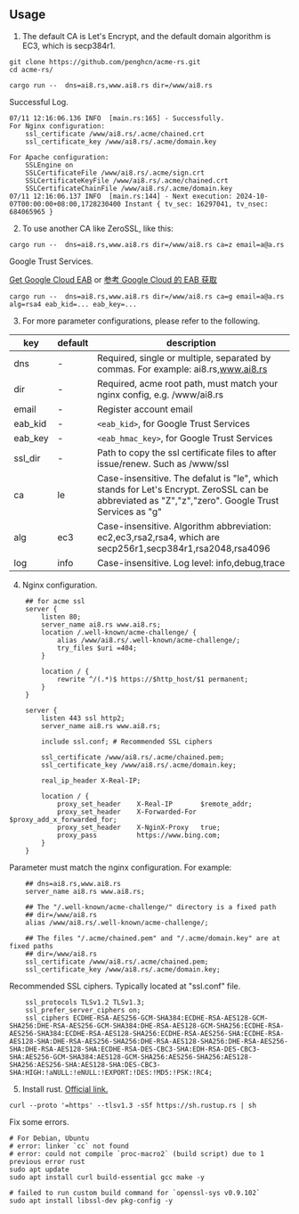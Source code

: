 ## Usage
1)  The default CA is Let's Encrypt, and the default domain algorithm is EC3, which is secp384r1.
```
git clone https://github.com/penghcn/acme-rs.git
cd acme-rs/

cargo run --  dns=ai8.rs,www.ai8.rs dir=/www/ai8.rs
```

Successful Log.
```
07/11 12:16:06.136 INFO  [main.rs:165] - Successfully.
For Nginx configuration:
    ssl_certificate /www/ai8.rs/.acme/chained.crt
    ssl_certificate_key /www/ai8.rs/.acme/domain.key
                
For Apache configuration:
    SSLEngine on
    SSLCertificateFile /www/ai8.rs/.acme/sign.crt
    SSLCertificateKeyFile /www/ai8.rs/.acme/chained.crt
    SSLCertificateChainFile /www/ai8.rs/.acme/domain.key
07/11 12:16:06.137 INFO  [main.rs:144] - Next execution: 2024-10-07T00:00:00+08:00,1728230400 Instant { tv_sec: 16297041, tv_nsec: 684065965 }

```
2) To use another CA like ZeroSSL, like this:
```
cargo run --  dns=ai8.rs,www.ai8.rs dir=/www/ai8.rs ca=z email=a@a.rs
```

Google Trust Services. 

[Get Google Cloud EAB](./gcloud-eab.md) or [参考 Google Cloud 的 EAB 获取](./gcloud-eab-zh.md)

```
cargo run --  dns=ai8.rs,www.ai8.rs dir=/www/ai8.rs ca=g email=a@a.rs alg=rsa4 eab_kid=... eab_key=...
```

3) For more parameter configurations, please refer to the following.

key | default | description
-|-|-
dns     | -    | Required, single or multiple, separated by commas. For example: ai8.rs,www.ai8.rs
dir     | -    | Required, acme root path, must match your nginx config, e.g. /www/ai8.rs
email   | -    | Register account email
eab_kid | -    | `<eab_kid>`, for Google Trust Services
eab_key | -    | `<eab_hmac_key>`, for Google Trust Services
ssl_dir | -    | Path to copy the ssl certificate files to after issue/renew. Such as /www/ssl
ca      | le   | Case-insensitive. The defalut is "le", which stands for Let's Encrypt. ZeroSSL can be abbreviated as "Z","z","zero". Google Trust Services as "g"
alg     | ec3  | Case-insensitive. Algorithm abbreviation: ec2,ec3,rsa2,rsa4, which are secp256r1,secp384r1,rsa2048,rsa4096
log     | info | Case-insensitive. Log level: info,debug,trace

4) Nginx configuration.
```
    ## for acme ssl
    server {
        listen 80;
        server_name ai8.rs www.ai8.rs;
        location /.well-known/acme-challenge/ {
            alias /www/ai8.rs/.well-known/acme-challenge/;
            try_files $uri =404;
        }

        location / {
            rewrite ^/(.*)$ https://$http_host/$1 permanent;
        }       
    }

    server {
        listen 443 ssl http2;
        server_name ai8.rs www.ai8.rs;

        include ssl.conf; # Recommended SSL ciphers 

        ssl_certificate /www/ai8.rs/.acme/chained.pem;
        ssl_certificate_key /www/ai8.rs/.acme/domain.key;

        real_ip_header X-Real-IP;
        
        location / {
            proxy_set_header    X-Real-IP       $remote_addr;
            proxy_set_header    X-Forwarded-For $proxy_add_x_forwarded_for;
            proxy_set_header    X-NginX-Proxy   true;
            proxy_pass          https://www.bing.com;
        }
    }
```

Parameter must match the nginx configuration. For example:
``` 
    ## dns=ai8.rs,www.ai8.rs
    server_name ai8.rs www.ai8.rs;

    ## The "/.well-known/acme-challenge/" directory is a fixed path
    ## dir=/www/ai8.rs
    alias /www/ai8.rs/.well-known/acme-challenge/;

    ## The files "/.acme/chained.pem" and "/.acme/domain.key" are at fixed paths
    ## dir=/www/ai8.rs
    ssl_certificate /www/ai8.rs/.acme/chained.pem;
    ssl_certificate_key /www/ai8.rs/.acme/domain.key;
```

Recommended SSL ciphers. Typically located at "ssl.conf" file. 
```
    ssl_protocols TLSv1.2 TLSv1.3;
    ssl_prefer_server_ciphers on;
    ssl_ciphers ECDHE-RSA-AES256-GCM-SHA384:ECDHE-RSA-AES128-GCM-SHA256:DHE-RSA-AES256-GCM-SHA384:DHE-RSA-AES128-GCM-SHA256:ECDHE-RSA-AES256-SHA384:ECDHE-RSA-AES128-SHA256:ECDHE-RSA-AES256-SHA:ECDHE-RSA-AES128-SHA:DHE-RSA-AES256-SHA256:DHE-RSA-AES128-SHA256:DHE-RSA-AES256-SHA:DHE-RSA-AES128-SHA:ECDHE-RSA-DES-CBC3-SHA:EDH-RSA-DES-CBC3-SHA:AES256-GCM-SHA384:AES128-GCM-SHA256:AES256-SHA256:AES128-SHA256:AES256-SHA:AES128-SHA:DES-CBC3-SHA:HIGH:!aNULL:!eNULL:!EXPORT:!DES:!MD5:!PSK:!RC4;
```

5) Install rust. [Official link.](https://www.rust-lang.org/tools/install)
```
curl --proto '=https' --tlsv1.3 -sSf https://sh.rustup.rs | sh

```
Fix some errors.
```
# For Debian, Ubuntu 
# error: linker `cc` not found
# error: could not compile `proc-macro2` (build script) due to 1 previous error rust
sudo apt update
sudo apt install curl build-essential gcc make -y

# failed to run custom build command for `openssl-sys v0.9.102`
sudo apt install libssl-dev pkg-config -y
```
